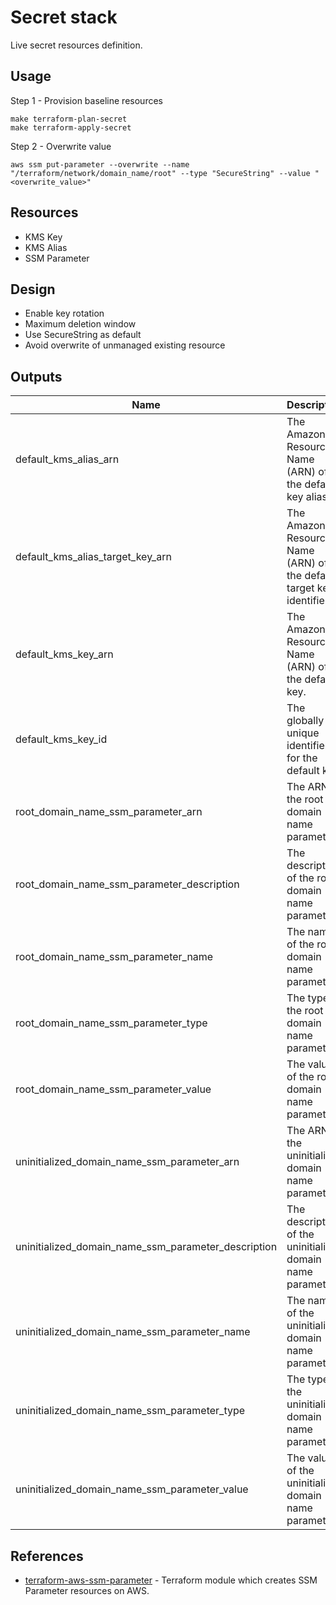 # Secret stack

Live secret resources definition.

## Usage

Step 1 - Provision baseline resources

```shell
make terraform-plan-secret
make terraform-apply-secret
```

Step 2 - Overwrite value

```shell
aws ssm put-parameter --overwrite --name "/terraform/network/domain_name/root" --type "SecureString" --value "<overwrite_value>"
```

## Resources

- KMS Key
- KMS Alias
- SSM Parameter

## Design

- Enable key rotation
- Maximum deletion window
- Use SecureString as default
- Avoid overwrite of unmanaged existing resource

## Outputs

| Name                                                | Description                                                          |
| --------------------------------------------------- | -------------------------------------------------------------------- |
| default_kms_alias_arn                               | The Amazon Resource Name (ARN) of the default key alias.             |
| default_kms_alias_target_key_arn                    | The Amazon Resource Name (ARN) of the default target key identifier. |
| default_kms_key_arn                                 | The Amazon Resource Name (ARN) of the default key.                   |
| default_kms_key_id                                  | The globally unique identifier for the default key.                  |
| root_domain_name_ssm_parameter_arn                  | The ARN of the root domain name parameter.                           |
| root_domain_name_ssm_parameter_description          | The description of the root domain name parameter.                   |
| root_domain_name_ssm_parameter_name                 | The name of the root domain name parameter.                          |
| root_domain_name_ssm_parameter_type                 | The type of the root domain name parameter.                          |
| root_domain_name_ssm_parameter_value                | The value of the root domain name parameter.                         |
| uninitialized_domain_name_ssm_parameter_arn         | The ARN of the uninitialized domain name parameter.                  |
| uninitialized_domain_name_ssm_parameter_description | The description of the uninitialized domain name parameter.          |
| uninitialized_domain_name_ssm_parameter_name        | The name of the uninitialized domain name parameter.                 |
| uninitialized_domain_name_ssm_parameter_type        | The type of the uninitialized domain name parameter.                 |
| uninitialized_domain_name_ssm_parameter_value       | The value of the uninitialized domain name parameter.                |

## References

- [terraform-aws-ssm-parameter](https://github.com/tmknom/terraform-aws-ssm-parameter) - Terraform module which creates SSM Parameter resources on AWS.
